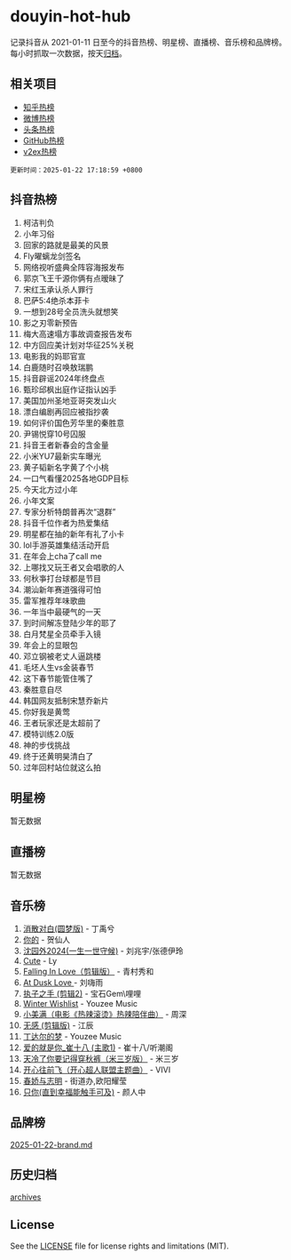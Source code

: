 # douyin-hot-hub

记录抖音从 2021-01-11 日至今的抖音热榜、明星榜、直播榜、音乐榜和品牌榜。每小时抓取一次数据，按天[归档](archives)。

## 相关项目

- [知乎热榜](https://github.com/lonnyzhang423/zhihu-hot-hub)
- [微博热榜](https://github.com/lonnyzhang423/weibo-hot-hub)
- [头条热榜](https://github.com/lonnyzhang423/toutiao-hot-hub)
- [GitHub热榜](https://github.com/lonnyzhang423/github-hot-hub)
- [v2ex热榜](https://github.com/lonnyzhang423/v2ex-hot-hub)


`更新时间：2025-01-22 17:18:59 +0800`

## 抖音热榜

1. 柯洁判负
1. 小年习俗
1. 回家的路就是最美的风景
1. Fly曜螭龙剑签名
1. 网络视听盛典全阵容海报发布
1. 郭京飞王千源你俩有点暧昧了
1. 宋红玉承认杀人罪行
1. 巴萨5:4绝杀本菲卡
1. 一想到28号全员洗头就想笑
1. 影之刃零新预告
1. 梅大高速塌方事故调查报告发布
1. 中方回应美计划对华征25%关税
1. 电影我的妈耶官宣
1. 白鹿随时召唤敖瑞鹏
1. 抖音辟谣2024年终盘点
1. 甄珍邱枫出庭作证指认凶手
1. 美国加州圣地亚哥突发山火
1. 漂白编剧再回应被指抄袭
1. 如何评价国色芳华里的秦胜意
1. 尹锡悦穿10号囚服
1. 抖音王者新春会的含金量
1. 小米YU7最新实车曝光
1. 黄子韬新名字黄了个小桃
1. 一口气看懂2025各地GDP目标
1. 今天北方过小年
1. 小年文案
1. 专家分析特朗普再次“退群”
1. 抖音千位作者为热爱集结
1. 明星都在抽的新年有礼了小卡
1. lol手游英雄集结活动开启
1. 在年会上cha了call me
1. 上哪找又玩王者又会唱歌的人
1. 何秋亊打台球都是节目
1. 潮汕新年赛道强得可怕
1. 雷军推荐年味歌曲
1. 一年当中最硬气的一天
1. 到时间解冻登陆少年的耶了
1. 白月梵星全员牵手入镜
1. 年会上的显眼包
1. 邓立钢被老丈人逼跳楼
1. 毛坯人生vs金装春节
1. 这下春节能管住嘴了
1. 秦胜意自尽
1. 韩国网友抵制宋慧乔新片
1. 你好我是黄莺
1. 王者玩家还是太超前了
1. 模特训练2.0版
1. 神的步伐挑战
1. 终于还黄明昊清白了
1. 过年回村站位就这么拍

## 明星榜

暂无数据

## 直播榜

暂无数据

## 音乐榜

1. [消散对白(圆梦版)](https://sf5-hl-cdn-tos.douyinstatic.com/obj/tos-cn-ve-2774/og4jB5I5IizzoZVAAAzWgBMAsMDWoArfwBOiFs) - 丁禹兮
1. [你的](https://sf5-hl-cdn-tos.douyinstatic.com/obj/tos-cn-ve-2774/oYuIeKf42jB7sEV6B2upMdpYAgfrQWj0FeRegh) - 贺仙人
1. [沈园外2024(一生一世守候)](https://sf5-hl-cdn-tos.douyinstatic.com/obj/tos-cn-ve-2774/oAIYMHGCmKaYKFDd6FZBf9AfMfx1eErAAEJAFH) - 刘兆宇/张德伊玲
1. [Cute](https://sf5-hl-cdn-tos.douyinstatic.com/obj/tos-cn-ve-2774/o4IbIzHWKAAB4wsS5qMBRiiAlEBGTpQRNfFvuo) - Ly
1. [Falling In Love（剪辑版）](https://sf5-hl-cdn-tos.douyinstatic.com/obj/tos-cn-ve-2774/o8ajpA8zzgBPahbBIO8AcKGBLJezFCRd1wfP9f) - 青村秀和
1. [ At Dusk  Love ](https://sf5-hl-cdn-tos.douyinstatic.com/obj/tos-cn-ve-2774/o8CrpCf5CaYgI4ZrtQgMQAFEfuGqNnRSDQAPBc) - 刘嗨雨
1. [执子之手 (剪辑2)](https://sf5-hl-cdn-tos.douyinstatic.com/obj/tos-cn-ve-2774/oUoZLQjCc31XzqsBnBQUNgeKtYPBcgbFDwtfcu) - 宝石Gem\哩哩
1. [Winter Wishlist](https://sf3-cdn-tos.douyinstatic.com/obj/tos-cn-ve-2774/oIIgUOeamCFCVAzxN6MFRLIBlLGpUqQxeeHrLE) - Youzee Music
1. [小美满（电影《热辣滚烫》热辣陪伴曲）](https://sf5-hl-cdn-tos.douyinstatic.com/obj/tos-cn-ve-2774/o0GAn2lSgfZIDUgtevCGDQYnFg4CwnrBaxbTZL) - 周深
1. [无感 (剪辑版)](https://sf5-hl-cdn-tos.douyinstatic.com/obj/tos-cn-ve-2774/o0eIsUzJBDlQaQFC5OFlgbMEZC1TFYBftOBn6p) - 江辰
1. [丁达尔的梦](https://sf3-cdn-tos.douyinstatic.com/obj/tos-cn-ve-2774/oMU3WirUZBVQkAC9ccG5P2IQirziZM2RTInUY) - Youzee Music
1. [爱的就是你_崔十八 (主歌1)](https://sf5-hl-cdn-tos.douyinstatic.com/obj/tos-cn-ve-2774/oI5BO5DhFZ6UTcNCnZaOCBLtZ7WIMQGfgnXf5E) - 崔十八/听潮阁
1. [天冷了你要记得穿秋裤（米三岁版）](https://sf5-hl-cdn-tos.douyinstatic.com/obj/tos-cn-ve-2774/oQlIwVIDWiZ6BQilAorS7MA0AgCkQDvcZAdm1) - 米三岁
1. [开心往前飞（开心超人联盟主题曲）](https://sf6-cdn-tos.douyinstatic.com/obj/tos-cn-ve-2774/9d8fb7c82cf1421fb93a9fe925275e0a) - VIVI
1. [春娇与志明](https://sf5-hl-cdn-tos.douyinstatic.com/obj/tos-cn-ve-2774/e530d8fceb7044b39707d7f9ff54add1) - 街道办,欧阳耀莹
1. [只你(直到幸福能触手可及)](https://sf5-hl-cdn-tos.douyinstatic.com/obj/tos-cn-ve-2774/o0lBkRDzFTeaVSUz3ZZSCBVtZ5DIMQGfgmEAuE) - 颜人中

## 品牌榜

[2025-01-22-brand.md](archives/2025-01-22-brand.md)

## 历史归档

[archives](archives)

## License

See the [LICENSE](LICENSE) file for license rights and limitations (MIT).
